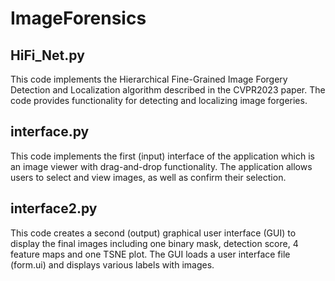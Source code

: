 # ImageForensics

## HiFi_Net.py
This code implements the Hierarchical Fine-Grained Image Forgery Detection and Localization algorithm described in the CVPR2023 paper. The code provides functionality for detecting and localizing image forgeries.

## interface.py
This code implements the first (input) interface of the application which is an image viewer with drag-and-drop functionality. The application allows users to select and view images, as well as confirm their selection.

## interface2.py
This code creates a second (output) graphical user interface (GUI) to display the final images including one binary mask, detection score, 4 feature maps and one TSNE plot. The GUI loads a user interface file (form.ui) and displays various labels with images.
